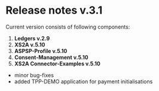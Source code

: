 # Release notes v.3.1

Current version consists of following components:
1. **Ledgers v.2.9**
2. **XS2A v.5.10**
3. **ASPSP-Profile v.5.10**
4. **Consent-Management v.5.10**
5. **XS2A Connector-Examples v.5.10**

- minor bug-fixes
- added TPP-DEMO application for payment initialisations
